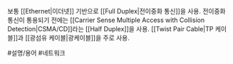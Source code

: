 보통 [[Ethernet|이더넷]] 기반으로 [[Full Duplex|전이중화 통신]]을 사용.
전이중화 통신이 통용되기 전에는 [[Carrier Sense Multiple Access with Collision Detection|CSMA/CD]]라는 [[Half Duplex]]을 사용.
[[Twist Pair Cable|TP 케이블]]과 [[광섬유 케이블|광케이블]]을 주로 사용.

#설명/용어 #네트워크 